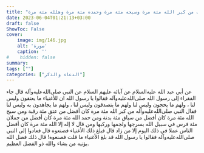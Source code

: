 ```yaml
---
title: "ثواب من كبر الله مئة مرة وسبحه مئة مرة وحمده مئة مرة وهلله مئة مرة"
date: 2023-06-04T01:21:13+03:00
draft: false
ShowToc: False
cover:
    image: img/146.jpg
    alt: 'صورة'
    caption: ''
#    hidden: false
summary: 
tags: [""]
categories: ["الدعاء والذكر"]
---
```

عن أبي عبد الله عليه‌السلام عن آبائه عليهم
السلام عن النبي صلى‌الله‌عليه‌وآله قال جاء الفقراء إلى رسول الله صلى‌الله‌عليه‌وآله فقالوا
يا رسول الله ان للأغنياء ما يعتقون وليس لنا ، ولهم ما يحجون وليس لنا
ولهم ما يتصدقون وليس لنا ، ولهم ما يجاهدون به وليس لنا فقال النبي صلى‌الله‌عليه‌وآله
من كبر الله مئة مرة كان أفضل من عتق مئة رقبة ومن سبح الله مئة مرة
كان أفضل من سياق مئة بدنة ومن حمد الله مئة مرة كان أفضل من
حملان مئة فرس في سبيل الله بسرجها ولجمها وركبها ومن قال لا إله إلا
الله مئة مرة كان أفضل الناس عملا في ذلك اليوم إلا من زاد قال فبلغ
ذلك الأغنياء فصنعوه قال فعادوا إلى النبي صلى‌الله‌عليه‌وآله فقالوا يا رسول الله قد
بلغ الأغنياء ما قلت فصنعوه! قال ذلك فضل الله يؤتيه من يشاء والله ذو
الفضل العظيم.


